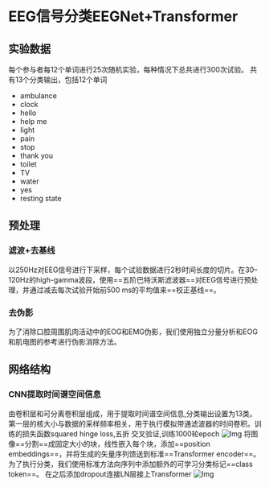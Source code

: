 # EEG信号分类EEGNet+Transformer



## 实验数据
每个参与者每12个单词进行25次随机实验，每种情况下总共进行300次试验。
共有13个分类输出，包括12个单词
- ambulance
- clock
- hello
- help me
- light
- pain
- stop
- thank you
- toilet
- TV
- water
- yes
- resting state
## 预处理
### 滤波+去基线
以250Hz对EEG信号进行下采样，每个试验数据进行2秒时间长度的切片。在30–120Hz的high-gamma波段，使用==五阶巴特沃斯滤波器==对EEG信号进行预处理，并通过减去每次试验开始前500 ms的平均值来==校正基线==。
### 去伪影
为了消除口腔周围肌肉活动中的EOG和EMG伪影，我们使用独立分量分析和EOG和肌电图的参考进行伪影消除方法。
## 网络结构
### CNN提取时间谱空间信息
由卷积层和可分离卷积层组成，用于提取时间谱空间信息,分类输出设置为13类。第一层的核大小与数据的采样频率相关，用于执行模拟带通滤波器的时间卷积。训练的损失函数squared hinge loss,五折 交叉验证,训练1000轮epoch
![Img](https://imgpool.protodrive.xyz/img/yank-note-picgo-img-20220823230236.png#pic_center%20=400x)
将图像==分割==成固定大小的块，线性嵌入每个块，添加==position embeddings==，并将生成的矢量序列馈送到标准==Transformer encoder==。为了执行分类，我们使用标准方法向序列中添加额外的可学习分类标记==class token==。
在之后添加dropout连接LN层接上Transformer
![Img](https://imgpool.protodrive.xyz/img/yank-note-picgo-img-20220823230857.png#pic_center%20=400x)
